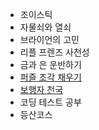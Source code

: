 - 조이스틱
- 자물쇠와 열쇠
- 브라이언의 고민
- 리플 프렌즈 사천성
- 금과 은 운반하기
- [퍼즐 조각 채우기](https://school.programmers.co.kr/learn/courses/30/lessons/84021)
- [보행자 천국](https://school.programmers.co.kr/learn/courses/30/lessons/1832)
- 코딩 테스트 공부
- 등산코스 
